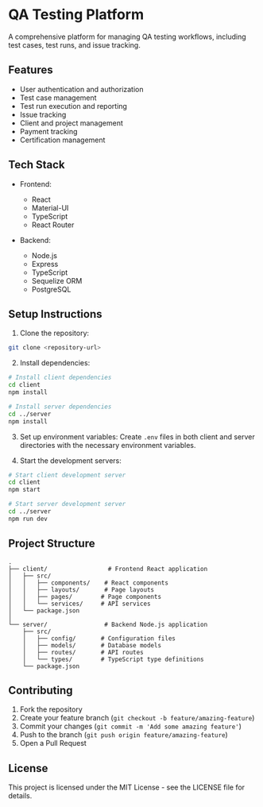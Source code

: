 # QA Testing Platform

A comprehensive platform for managing QA testing workflows, including test cases, test runs, and issue tracking.

## Features

- User authentication and authorization
- Test case management
- Test run execution and reporting
- Issue tracking
- Client and project management
- Payment tracking
- Certification management

## Tech Stack

- Frontend:
  - React
  - Material-UI
  - TypeScript
  - React Router

- Backend:
  - Node.js
  - Express
  - TypeScript
  - Sequelize ORM
  - PostgreSQL

## Setup Instructions

1. Clone the repository:
```bash
git clone <repository-url>
```

2. Install dependencies:
```bash
# Install client dependencies
cd client
npm install

# Install server dependencies
cd ../server
npm install
```

3. Set up environment variables:
Create `.env` files in both client and server directories with the necessary environment variables.

4. Start the development servers:
```bash
# Start client development server
cd client
npm start

# Start server development server
cd ../server
npm run dev
```

## Project Structure

```
.
├── client/                 # Frontend React application
│   ├── src/
│   │   ├── components/    # React components
│   │   ├── layouts/       # Page layouts
│   │   ├── pages/        # Page components
│   │   └── services/     # API services
│   └── package.json
│
└── server/                # Backend Node.js application
    ├── src/
    │   ├── config/       # Configuration files
    │   ├── models/       # Database models
    │   ├── routes/       # API routes
    │   └── types/        # TypeScript type definitions
    └── package.json
```

## Contributing

1. Fork the repository
2. Create your feature branch (`git checkout -b feature/amazing-feature`)
3. Commit your changes (`git commit -m 'Add some amazing feature'`)
4. Push to the branch (`git push origin feature/amazing-feature`)
5. Open a Pull Request

## License

This project is licensed under the MIT License - see the LICENSE file for details. 